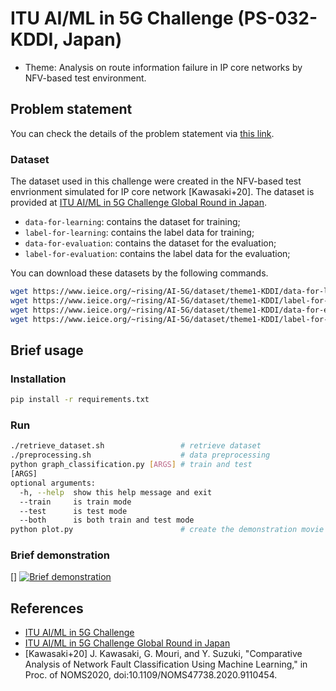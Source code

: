 # ITU AI/ML in 5G Challenge (PS-032-KDDI, Japan)
* Theme: Analysis on route information failure in IP core networks by NFV-based test environment.

## Problem statement
You can check the details of the problem statement via [this link](https://www.ieice.org/~rising/AI-5G/#theme1).

### Dataset
The dataset used in this challenge were created in the NFV-based test envrionment simulated for IP core network [Kawasaki+20].
The dataset is provided at [ITU AI/ML in 5G Challenge Global Round in Japan](https://www.ieice.org/~rising/AI-5G/#theme1).

* `data-for-learning`: contains the dataset for training;
* `label-for-learning`: contains the label data for training;
* `data-for-evaluation`: contains the dataset for the evaluation;
* `label-for-evaluation`: contains the label data for the evaluation;

You can download these datasets by the following commands.
```bash
wget https://www.ieice.org/~rising/AI-5G/dataset/theme1-KDDI/data-for-learning.tar.gz
wget https://www.ieice.org/~rising/AI-5G/dataset/theme1-KDDI/label-for-learning.tar.gz
wget https://www.ieice.org/~rising/AI-5G/dataset/theme1-KDDI/data-for-evaluation.tar.gz
wget https://www.ieice.org/~rising/AI-5G/dataset/theme1-KDDI/label-for-evaluation.tar.gz
```

## Brief usage
### Installation

```bash
pip install -r requirements.txt
```

### Run

```bash
./retrieve_dataset.sh                 # retrieve dataset
./preprocessing.sh                    # data preprocessing
python graph_classification.py [ARGS] # train and test
[ARGS]
optional arguments:
  -h, --help  show this help message and exit
  --train     is train mode
  --test      is test mode
  --both      is both train and test mode
python plot.py                        # create the demonstration movie
```

<!-- ### Comparison performance -->
### Brief demonstration
[](https://img.youtube.com/vi/HqRSd6vzLb4/0.jpg)[]
[![Brief demonstration](http://img.youtube.com/vi/HqRSd6vzLb4/0.jpg)](http://www.youtube.com/watch?v=HqRSd6vzLb4)
## References
* [ITU AI/ML in 5G Challenge](https://www.itu.int/en/ITU-T/AI/challenge/2020/Pages/default.aspx)
* [ITU AI/ML in 5G Challenge Global Round in Japan](https://www.ieice.org/~rising/AI-5G/)
* [Kawasaki+20] J. Kawasaki, G. Mouri, and Y. Suzuki, "Comparative Analysis of Network Fault Classification Using Machine Learning," in Proc. of NOMS2020, doi:10.1109/NOMS47738.2020.9110454.

